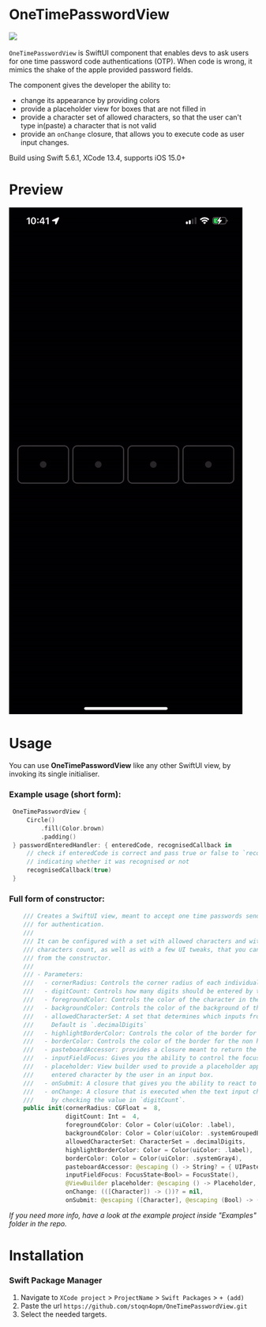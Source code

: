 # OneTimePasswordView
![](https://img.shields.io/badge/version-2.1.0-brightgreen.svg)

`OneTimePasswordView` is SwiftUI component that enables devs to ask users for one time password code authentications (OTP). When code is wrong, it mimics the shake of the apple provided password fields.

The component gives the developer the ability to:
- change its appearance by providing colors
- provide a placeholder view for boxes that are not filled in
- provide a character set of allowed characters, so that the user can't type in(paste) a character that is not valid
- provide an `onChange` closure, that allows you to execute code as user input changes.

Build using Swift 5.6.1, XCode 13.4, supports iOS 15.0+

# Preview

![](https://raw.githubusercontent.com/stoqn4opm/OneTimePasswordView/main/Preview/OneTimePasswordView-preview.gif)

# Usage

You can use **OneTimePasswordView** like any other SwiftUI view, by invoking its single initialiser.
### Example usage (short form):
```swift
 OneTimePasswordView {
     Circle()
         .fill(Color.brown)
         .padding()
 } passwordEnteredHandler: { enteredCode, recognisedCallback in
     // check if enteredCode is correct and pass true or false to `recognisedCallback`
     // indicating whether it was recognised or not
     recognisedCallback(true)
 }
 ```

### Full form of constructor:

```swift
    /// Creates a SwiftUI view, meant to accept one time passwords sends to the user
    /// for authentication.
    ///
    /// It can be configured with a set with allowed characters and with
    /// characters count, as well as with a few UI tweaks, that you can inject
    /// from the constructor.
    ///
    /// - Parameters:
    ///   - cornerRadius: Controls the corner radius of each individual "box". Default is 8.
    ///   - digitCount: Controls how many digits should be entered by the user. Default is 4.
    ///   - foregroundColor: Controls the color of the character in the input boxes. Default is `UIColor.label`
    ///   - backgroundColor: Controls the color of the background of the input boxes. Default is `UIColor.systemGroupedBackground`
    ///   - allowedCharacterSet: A set that determines which inputs from the user should be accepted and which should be ignored.
    ///     Default is `.decimalDigits`
    ///   - highlightBorderColor: Controls the color of the border for the highlighted input box. Default value is `UIColor.label`
    ///   - borderColor: Controls the color of the border for the non highlighted input boxes. Default value is `UIColor.systemGray4`
    ///   - pasteboardAccessor: provides a closure meant to return the pasteboard content
    ///   - inputFieldFocus: Gives you the ability to control the focus of this view (to become/resign being first responder).
    ///   - placeholder: View builder used to provide a placeholder appearance for when there is no
    ///     entered character by the user in an input box.
    ///   - onSubmit: A closure that gives you the ability to react to the user input, after all boxes are filled in.
    ///   - onChange: A closure that is executed when the text input changes. You can check how many characters are allowed,
    ///     by checking the value in `digitCount`.
    public init(cornerRadius: CGFloat =  8,
                digitCount: Int =  4,
                foregroundColor: Color = Color(uiColor: .label),
                backgroundColor: Color = Color(uiColor: .systemGroupedBackground),
                allowedCharacterSet: CharacterSet = .decimalDigits,
                highlightBorderColor: Color = Color(uiColor: .label),
                borderColor: Color = Color(uiColor: .systemGray4),
                pasteboardAccessor: @escaping () -> String? = { UIPasteboard.general.string },
                inputFieldFocus: FocusState<Bool> = FocusState(),
                @ViewBuilder placeholder: @escaping () -> Placeholder,
                onChange: (([Character]) -> ())? = nil,
                onSubmit: @escaping ([Character], @escaping (Bool) -> ()) -> ())
```

*If you need more info, have a look at the example project inside "Examples" folder in the repo.*

# Installation

### Swift Package Manager

1. Navigate to `XCode project` > `ProjectName` > `Swift Packages` > `+ (add)`
2. Paste the url `https://github.com/stoqn4opm/OneTimePasswordView.git`
3. Select the needed targets.
